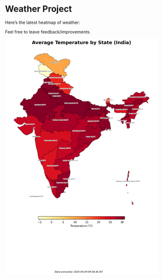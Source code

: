 # Weather Project

Here’s the latest heatmap of weather:

Feel free to leave feedback/improvements.

![India Heatmap](docs/assets/india_heatmap.png?v=DA0466)
